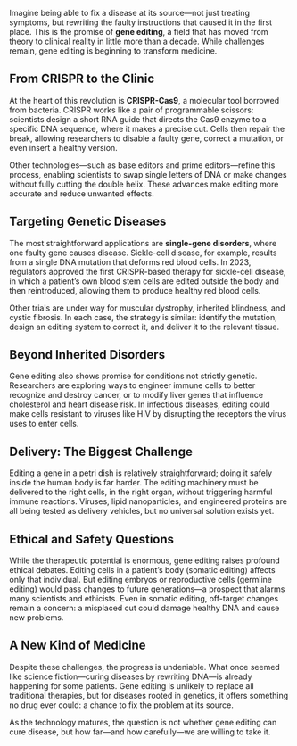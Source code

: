 Imagine being able to fix a disease at its source—not just treating symptoms, but rewriting the faulty instructions that caused it in the first place. This is the promise of **gene editing**, a field that has moved from theory to clinical reality in little more than a decade. While challenges remain, gene editing is beginning to transform medicine.

## From CRISPR to the Clinic

At the heart of this revolution is **CRISPR-Cas9**, a molecular tool borrowed from bacteria. CRISPR works like a pair of programmable scissors: scientists design a short RNA guide that directs the Cas9 enzyme to a specific DNA sequence, where it makes a precise cut. Cells then repair the break, allowing researchers to disable a faulty gene, correct a mutation, or even insert a healthy version.

Other technologies—such as base editors and prime editors—refine this process, enabling scientists to swap single letters of DNA or make changes without fully cutting the double helix. These advances make editing more accurate and reduce unwanted effects.

## Targeting Genetic Diseases

The most straightforward applications are **single-gene disorders**, where one faulty gene causes disease. Sickle-cell disease, for example, results from a single DNA mutation that deforms red blood cells. In 2023, regulators approved the first CRISPR-based therapy for sickle-cell disease, in which a patient’s own blood stem cells are edited outside the body and then reintroduced, allowing them to produce healthy red blood cells.

Other trials are under way for muscular dystrophy, inherited blindness, and cystic fibrosis. In each case, the strategy is similar: identify the mutation, design an editing system to correct it, and deliver it to the relevant tissue.

## Beyond Inherited Disorders

Gene editing also shows promise for conditions not strictly genetic. Researchers are exploring ways to engineer immune cells to better recognize and destroy cancer, or to modify liver genes that influence cholesterol and heart disease risk. In infectious diseases, editing could make cells resistant to viruses like HIV by disrupting the receptors the virus uses to enter cells.

## Delivery: The Biggest Challenge

Editing a gene in a petri dish is relatively straightforward; doing it safely inside the human body is far harder. The editing machinery must be delivered to the right cells, in the right organ, without triggering harmful immune reactions. Viruses, lipid nanoparticles, and engineered proteins are all being tested as delivery vehicles, but no universal solution exists yet.

## Ethical and Safety Questions

While the therapeutic potential is enormous, gene editing raises profound ethical debates. Editing cells in a patient’s body (somatic editing) affects only that individual. But editing embryos or reproductive cells (germline editing) would pass changes to future generations—a prospect that alarms many scientists and ethicists. Even in somatic editing, off-target changes remain a concern: a misplaced cut could damage healthy DNA and cause new problems.

## A New Kind of Medicine

Despite these challenges, the progress is undeniable. What once seemed like science fiction—curing diseases by rewriting DNA—is already happening for some patients. Gene editing is unlikely to replace all traditional therapies, but for diseases rooted in genetics, it offers something no drug ever could: a chance to fix the problem at its source.

As the technology matures, the question is not whether gene editing can cure disease, but how far—and how carefully—we are willing to take it.